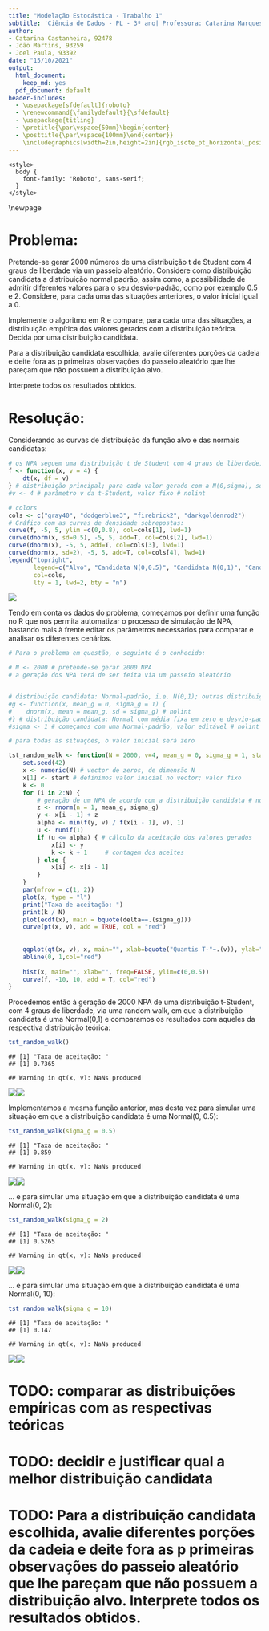 ```yaml
---
title: "Modelação Estocástica - Trabalho 1"
subtitle: 'Ciência de Dados - PL - 3º ano| Professora: Catarina Marques'
author: 
- Catarina Castanheira, 92478
- João Martins, 93259
- Joel Paula, 93392
date: "15/10/2021"
output:
  html_document: 
    keep_md: yes
  pdf_document: default
header-includes:
  - \usepackage[sfdefault]{roboto}
  - \renewcommand{\familydefault}{\sfdefault}
  - \usepackage{titling}
  - \pretitle{\par\vspace{50mm}\begin{center}
  - \posttitle{\par\vspace{100mm}\end{center}}
    \includegraphics[width=2in,height=2in]{rgb_iscte_pt_horizontal_positive.png}\LARGE\\}
---
```


<!-- get the required files from 3rd party sources -->
<link href='http://fonts.googleapis.com/css?family=Roboto' rel='stylesheet' type='text/css'> <!-- use the font -->

```{=html}
<style>
  body {
    font-family: 'Roboto', sans-serif;
  }
</style>
```
\newpage



# Problema:

Pretende-se gerar 2000 números de uma distribuição t de Student com 4 graus de liberdade via um 
passeio aleatório. Considere como distribuição candidata a distribuição normal padrão, assim como, 
a possibilidade de admitir diferentes valores para o seu desvio-padrão, como por exemplo 0.5 e 2.
Considere, para cada uma das situações anteriores, o valor inicial igual a 0.

Implemente o algoritmo em R e compare, para cada uma das situações, a distribuição empírica dos 
valores gerados com a distribuição teórica. Decida por uma distribuição candidata.

Para a distribuição candidata escolhida, avalie diferentes porções da cadeia e deite fora as p primeiras 
observações do passeio aleatório que lhe pareçam que não possuem a distribuição alvo. 

Interprete todos os resultados obtidos.

# Resolução:

Considerando as curvas de distribuição da função alvo e das normais candidatas:

```r
# os NPA seguem uma distribuição t de Student com 4 graus de liberdade, T(v=4):
f <- function(x, v = 4) {
    dt(x, df = v)
} # distribuição principal; para cada valor gerado com a N(0,sigma), será criada uma T(4) # nolint
#v <- 4 # parâmetro v da t-Student, valor fixo # nolint

# colors
cols <- c("gray40", "dodgerblue3", "firebrick2", "darkgoldenrod2")
# Gráfico com as curvas de densidade sobrepostas:
curve(f, -5, 5, ylim =c(0,0.8), col=cols[1], lwd=1)
curve(dnorm(x, sd=0.5), -5, 5, add=T, col=cols[2], lwd=1)
curve(dnorm(x), -5, 5, add=T, col=cols[3], lwd=1)
curve(dnorm(x, sd=2), -5, 5, add=T, col=cols[4], lwd=1)
legend("topright", 
       legend=c("Alvo", "Candidata N(0,0.5)", "Candidata N(0,1)", "Candidata N(0,2)"), 
       col=cols,
       lty = 1, lwd=2, bty = "n")
```

![](Trabalho-2_files/figure-html/unnamed-chunk-1-1.png)<!-- -->

Tendo em conta os dados do problema, começamos por definir uma função no R que nos permita automatizar o processo de simulação de NPA, bastando mais à frente editar os parâmetros necessários para comparar e analisar os diferentes cenários.


```r
# Para o problema em questão, o seguinte é o conhecido:

# N <- 2000 # pretende-se gerar 2000 NPA
# a geração dos NPA terá de ser feita via um passeio aleatório


# distribuição candidata: Normal-padrão, i.e. N(0,1); outras distribuições candidatas para considerar: N(0, sigma), com sigma a assumir valores por nós designados # nolint
#g <- function(x, mean_g = 0, sigma_g = 1) {
#    dnorm(x, mean = mean_g, sd = sigma_g) # nolint
#} # distribuição candidata: Normal com média fixa em zero e desvio-padrão editável # nolint
#sigma <- 1 # começamos com uma Normal-padrão, valor editável # nolint

# para todas as situações, o valor inicial será zero

tst_random_walk <- function(N = 2000, v=4, mean_g = 0, sigma_g = 1, start = 0) {
    set.seed(42)
    x <- numeric(N) # vector de zeros, de dimensão N
    x[1] <- start # definimos valor inicial no vector; valor fixo
    k <- 0
    for (i in 2:N) {
        # geração de um NPA de acordo com a distribuição candidata # nolint
        z <- rnorm(n = 1, mean_g, sigma_g) 
        y <- x[i - 1] + z
        alpha <- min(f(y, v) / f(x[i - 1], v), 1)
        u <- runif(1)
        if (u <= alpha) { # cálculo da aceitação dos valores gerados
            x[i] <- y
            k <- k + 1     # contagem dos aceites
        } else {
            x[i] <- x[i - 1]
        }
    }
    par(mfrow = c(1, 2))
    plot(x, type = "l")
    print("Taxa de aceitação: ")
    print(k / N)
    plot(ecdf(x), main = bquote(delta==.(sigma_g)))
    curve(pt(x, v), add = TRUE, col = "red")
    
    
    qqplot(qt(x, v), x, main="", xlab=bquote("Quantis T-"~.(v)), ylab="Quantis Amostrais")
    abline(0, 1,col="red")
    
    hist(x, main="", xlab="", freq=FALSE, ylim=c(0,0.5))
    curve(f, -10, 10, add = T, col="red")
}
```

Procedemos então à geração de 2000 NPA de uma distribuição t-Student, com 4 graus de liberdade, via uma random walk, em que a distribuição candidata é uma Normal(0,1) e comparamos os resultados com aqueles da respectiva distribuição teórica:

```r
tst_random_walk()
```

```
## [1] "Taxa de aceitação: "
## [1] 0.7365
```

```
## Warning in qt(x, v): NaNs produced
```

![](Trabalho-2_files/figure-html/unnamed-chunk-3-1.png)<!-- -->![](Trabalho-2_files/figure-html/unnamed-chunk-3-2.png)<!-- -->

Implementamos a mesma função anterior, mas desta vez para simular uma situação em que a distribuição candidata é uma Normal(0, 0.5):

```r
tst_random_walk(sigma_g = 0.5)
```

```
## [1] "Taxa de aceitação: "
## [1] 0.859
```

```
## Warning in qt(x, v): NaNs produced
```

![](Trabalho-2_files/figure-html/unnamed-chunk-4-1.png)<!-- -->![](Trabalho-2_files/figure-html/unnamed-chunk-4-2.png)<!-- -->


... e para simular uma situação em que a distribuição candidata é uma Normal(0, 2):

```r
tst_random_walk(sigma_g = 2)
```

```
## [1] "Taxa de aceitação: "
## [1] 0.5265
```

```
## Warning in qt(x, v): NaNs produced
```

![](Trabalho-2_files/figure-html/unnamed-chunk-5-1.png)<!-- -->![](Trabalho-2_files/figure-html/unnamed-chunk-5-2.png)<!-- -->

... e para simular uma situação em que a distribuição candidata é uma Normal(0, 10):

```r
tst_random_walk(sigma_g = 10)
```

```
## [1] "Taxa de aceitação: "
## [1] 0.147
```

```
## Warning in qt(x, v): NaNs produced
```

![](Trabalho-2_files/figure-html/unnamed-chunk-6-1.png)<!-- -->![](Trabalho-2_files/figure-html/unnamed-chunk-6-2.png)<!-- -->

# TODO: comparar as distribuições empíricas com as respectivas teóricas
# TODO: decidir e justificar qual a melhor distribuição candidata
# TODO: Para a distribuição candidata escolhida, avalie diferentes porções da cadeia e deite fora as p primeiras observações do passeio aleatório que lhe pareçam que não possuem a distribuição alvo. Interprete todos os resultados obtidos.

